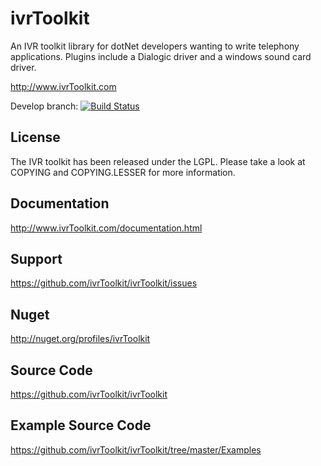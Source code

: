 ivrToolkit
==========

An IVR toolkit library for dotNet developers wanting to write telephony applications. Plugins include a Dialogic driver and a windows sound card driver.

http://www.ivrToolkit.com

Develop branch: [![Build Status](https://travis-ci.com/ivrToolkit/ivrToolkit.svg?branch=develop)](https://travis-ci.com/ivrToolkit/ivrToolkit)

License
-------
The IVR toolkit has been released under the LGPL. Please take a look at COPYING and COPYING.LESSER for more information.

Documentation
-------------
http://www.ivrToolkit.com/documentation.html

Support 
-------
https://github.com/ivrToolkit/ivrToolkit/issues

Nuget
-----

http://nuget.org/profiles/ivrToolkit

Source Code
-----------
https://github.com/ivrToolkit/ivrToolkit

Example Source Code
-------------------
https://github.com/ivrToolkit/ivrToolkit/tree/master/Examples
